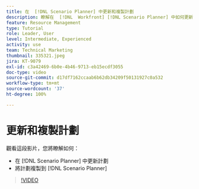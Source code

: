 ```yaml
---
title: 在  [!DNL Scenario Planner] 中更新和複製計劃
description: 瞭解在  [!DNL  Workfront] [!DNL Scenario Planner] 中如何更新或複製計劃。
feature: Resource Management
type: Tutorial
role: Leader, User
level: Intermediate, Experienced
activity: use
team: Technical Marketing
thumbnail: 335321.jpeg
jira: KT-9079
exl-id: c3a42469-6b0e-4b46-9713-eb15ecdf3055
doc-type: video
source-git-commit: d17df7162ccaab6b62db34209f50131927c0a532
workflow-type: tm+mt
source-wordcount: '37'
ht-degree: 100%

---
```


# 更新和複製計劃

觀看這段影片，您將瞭解如何：

* 在 [!DNL Scenario Planner] 中更新計劃
* 將計劃複製到 [!DNL Scenario Planner]

>[!VIDEO](https://video.tv.adobe.com/v/335321/?quality=12&learn=on&enablevpops)
